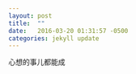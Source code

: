 ```yaml
---
layout: post
title:  ""
date:   2016-03-20 01:31:57 -0500
categories: jekyll update
---
```

心想的事儿都能成

